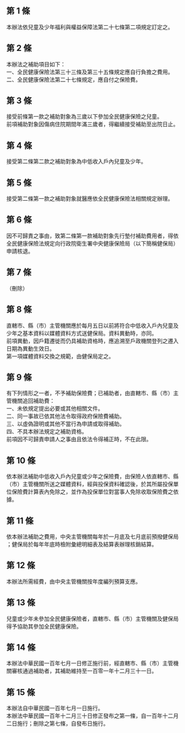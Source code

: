第 1 條
-------
本辦法依兒童及少年福利與權益保障法第二十七條第二項規定訂定之。

第 2 條
-------
本辦法之補助項目如下：  
一、全民健康保險法第三十三條及第三十五條規定應自行負擔之費用。  
二、全民健康保險法第二十七條規定，應自付之保險費。

第 3 條
-------
接受前條第一款之補助對象為三歲以下參加全民健康保險之兒童。  
前項補助對象因傷病住院期間年滿三歲者，得繼續接受補助至出院日止。

第 4 條
-------
接受第二條第二款之補助對象為中低收入戶內兒童及少年。

第 5 條
-------
接受第二條第一款之補助對象就醫應依全民健康保險法相關規定辦理。

第 6 條
-------
因不可歸責之事由，致第二條第一款補助對象先行墊付補助費用者，得依  
全民健康保險法規定向行政院衛生署中央健康保險局（以下簡稱健保局）  
申請核退。

第 7 條
-------
（刪除）

第 8 條
-------
直轄市、縣（市）主管機關應於每月五日以前將符合中低收入戶內兒童及  
少年之基本資料以媒體資料方式送健保局。資料異動時，亦同。  
前項異動，因戶籍遷徙而仍具補助資格時，應追溯至戶政機關登列之遷入  
日期為異動生效日。  
第一項媒體資料交換之規範，由健保局定之。

第 9 條
-------
有下列情形之一者，不予補助保險費；已補助者，由直轄市、縣（市）主  
管機關追回補助費：  
一、未依規定提出必要或其他相關文件。  
二、同一事故已依其他法令取得政府保險費補助。  
三、以虛偽證明或其他不當行為申請或取得補助。  
四、不具本辦法規定之補助資格。  
前項因不可歸責申請人之事由且依法令得補正時，不在此限。

第 10 條
--------
依本辦法補助中低收入戶內兒童或少年之保險費，由保險人依直轄市、縣  
（市）主管機關所送之媒體資料，經與投保資料確認後，於其所屬投保單  
位保險費計算表內免除之，並作為投保單位對當事人免除收取保險費之依  
據。

第 11 條
--------
依本辦法補助之費用，中央主管機關每年於一月底及七月底前預撥健保局  
；健保局於每年年底時檢附彙總明細表及結算表辦理核銷結算。

第 12 條
--------
本辦法所需經費，由中央主管機關按年度編列預算支應。

第 13 條
--------
兒童或少年未參加全民健康保險者，直轄市、縣（市）主管機關及健保局  
得予協助其參加全民健康保險。

第 14 條
--------
本辦法中華民國一百年七月一日修正施行前，經直轄市、縣（市）主管機  
關審核通過補助者，其補助維持至一百零一年十二月三十一日。

第 15 條
--------
本辦法自中華民國一百年七月一日施行。  
本辦法中華民國一百年十二月三十日修正發布之第一條，自一百年十二月  
二日施行；刪除之第七條，自發布日施行。

